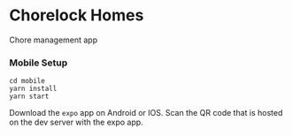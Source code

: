 # Chorelock Homes

Chore management app


### Mobile Setup
```
cd mobile
yarn install
yarn start
```
Download the `expo` app on Android or IOS. Scan the QR code that is hosted on the dev server with the expo app.

